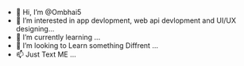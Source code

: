- 👋 Hi, I’m @Ombhai5
- 👀 I’m interested in app devlopment, web api devlopment and UI/UX designing...
- 🌱 I’m currently learning ...
- 💞️ I’m looking to Learn something Diffrent ...
- 📫 Just Text ME ...

<!---
Ombhai5/Ombhai5 is a ✨ special ✨ repository because its `README.md` (this file) appears on your GitHub profile.
You can click the Preview link to take a look at your changes.
--->
